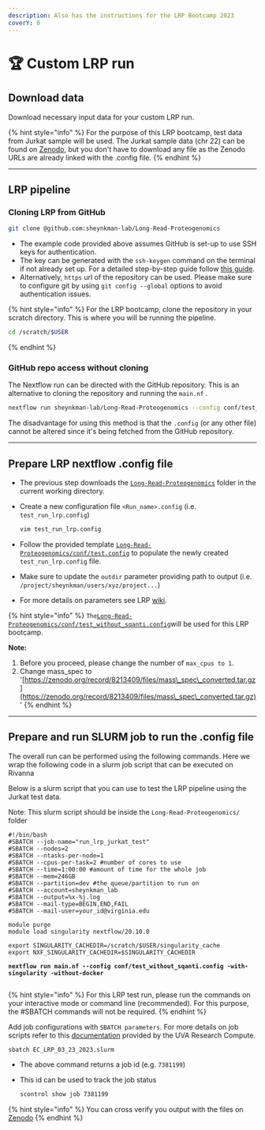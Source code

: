 ```yaml
---
description: Also has the instructions for the LRP Bootcamp 2023
coverY: 0
---
```


# 🏆 Custom LRP run

## Download  data <a href="#step-01-download-gencode-data" id="step-01-download-gencode-data"></a>

Download necessary input data for your custom LRP run.

{% hint style="info" %}
For the purpose of this LRP bootcamp, test data from Jurkat sample will be used. The Jurkat sample data (chr 22) can be found on [Zenodo](https://zenodo.org/record/5234651), but you don't have to download any file as the Zenodo URLs are already linked with the .config file.
{% endhint %}

***

## LRP pipeline <a href="#step-02-get-lrp-pipeline-from-github" id="step-02-get-lrp-pipeline-from-github"></a>

### Cloning LRP from GitHub

```bash
git clone @github.com:sheynkman-lab/Long-Read-Proteogenomics
```

* The example code provided above assumes GitHub is set-up to use SSH keys for authentication.&#x20;
* The key can be generated with the `ssh-keygen` command on the terminal if not already set up. For a detailed step-by-step guide follow [this guide](https://docs.github.com/en/authentication/connecting-to-github-with-ssh/adding-a-new-ssh-key-to-your-github-account).
* Alternatively, `https` url of the repository can be used. Please make sure to configure git by using `git config --global` options to avoid authentication issues.

{% hint style="info" %}
For the LRP bootcamp, clone the repository in your scratch directory. This is where you will be running the pipeline.

```bash
cd /scratch/$USER
```
{% endhint %}

### GitHub repo access without cloning

The Nextflow run can be directed with the GitHub repository. This is an alternative to cloning the repository and running the `main.nf` .&#x20;

```bash
nextflow run sheynkman-lab/Long-Read-Proteogenomics --config conf/test_with_sqanti.config -with-singularity -without-docker
```

The disadvantage for using this method is that the `.config` (or any other file) cannot be altered since it's being fetched from the GitHub repository.

***

## Prepare LRP nextflow .config file <a href="#step-03-prepare-lrp-config-file" id="step-03-prepare-lrp-config-file"></a>

* The previous step downloads the [`Long-Read-Proteogenomics`](https://github.com/sheynkman-lab/Long-Read-Proteogenomics) folder in the current working directory.
*   Create a new configuration file `<Run_name>.config` (i.e. `test_run_lrp.config`)

    ```bash
    vim test_run_lrp.config
    ```
* Follow the provided template [`Long-Read-Proteogenomics/conf/test.config`](https://github.com/sheynkman-lab/Long-Read-Proteogenomics/blob/main/conf/test.config) to populate the newly created `test_run_lrp.config` file.
* Make sure to update the `outdir` parameter providing path to output (i.e. `/project/sheynkman/users/xyz/project...`)
* For more details on parameters see LRP [wiki](https://github.com/sheynkman-lab/Long-Read-Proteogenomics/wiki).

{% hint style="info" %}
`The`[`Long-Read-Proteogenomics/conf/test_without_sqanti.config`](https://github.com/sheynkman-lab/Long-Read-Proteogenomics/blob/main/conf/test\_without\_sqanti.config)will be used for this LRP bootcamp.

**Note:**&#x20;

1. Before you proceed, please change the number of `max_cpus to 1`.&#x20;
2. Change mass\_spec to '[https://zenodo.org/record/8213409/files/mass\_spec\_converted.tar.gz](https://zenodo.org/record/8213409/files/mass\_spec\_converted.tar.gz)'
{% endhint %}

***

## Prepare and run SLURM job to run the .config file <a href="#step-04-prepare-slurm-job" id="step-04-prepare-slurm-job"></a>

The overall run can be performed using the following commands. Here we wrap the following code in a slurm job script that can be executed on Rivanna

Below is a slurm script that you can use to test the LRP pipeline using the Jurkat test data.&#x20;

Note: This slurm script should be inside the `Long-Read-Proteogenomics/` folder

<pre class="language-sh"><code class="lang-sh">#!/bin/bash
#SBATCH --job-name="run_lrp_jurkat_test"
#SBATCH --nodes=2
#SBATCH --ntasks-per-node=1
#SBATCH --cpus-per-task=2 #number of cores to use
#SBATCH --time=1:00:00 #amount of time for the whole job
#SBATCH --mem=246GB
#SBATCH --partition=dev #the queue/partition to run on
#SBATCH --account=sheynkman_lab
#SBATCH --output=%x-%j.log
#SBATCH --mail-type=BEGIN,END,FAIL
#SBATCH --mail-user=your_id@virginia.edu

module purge
module load singularity nextflow/20.10.0

export SINGULARITY_CACHEDIR=/scratch/$USER/singularity_cache 
export NXF_SINGULARITY_CACHEDIR=$SINGULARITY_CACHEDIR 

<strong>nextflow run main.nf --config conf/test_without_sqanti.config -with-singularity -without-docker 
</strong>
</code></pre>

{% hint style="info" %}
For this LRP test run, please run the commands on your interactive mode or command line (recommended). For this purpose, the #SBATCH commands will not be required.
{% endhint %}

Add job configurations with `SBATCH parameters`. For more details on job scripts refer to this [documentation](https://www.rc.virginia.edu/userinfo/rivanna/slurm/) provided by the UVA Research Compute.

```bash
sbatch EC_LRP_03_23_2023.slurm
```

* The above command returns a job id (e.g. `7381199`)
*   This id can be used to track the job status

    ```bash
    scontrol show job 7381199
    ```

{% hint style="info" %}
You can cross verify you output with the files on [Zenodo](https://zenodo.org/record/5920920)
{% endhint %}

